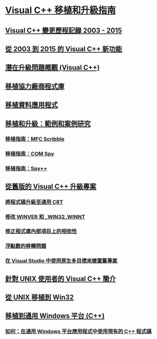 # [Visual C++ 移植和升級指南](visual-cpp-porting-and-upgrading-guide.md)

## [Visual C++ 變更歷程記錄 2003 - 2015](visual-cpp-change-history-2003-2015.md)

## [從 2003 到 2015 的 Visual C++ 新功能](visual-cpp-what-s-new-2003-through-2015.md)

## [潛在升級問題概觀 (Visual C++)](overview-of-potential-upgrade-issues-visual-cpp.md)

## [移植協力廠商程式庫](porting-third-party-libraries.md)

## [移植資料應用程式](porting-data-applications.md)

## [移植和升級：範例和案例研究](porting-and-upgrading-examples-and-case-studies.md)

### [移植指南：MFC Scribble](porting-guide-mfc-scribble.md)

### [移植指南：COM Spy](porting-guide-com-spy.md)

### [移植指南：Spy++](porting-guide-spy-increment.md)

## [從舊版的 Visual C++ 升級專案](upgrading-projects-from-earlier-versions-of-visual-cpp.md)

### [將程式碼升級至通用 CRT](upgrade-your-code-to-the-universal-crt.md)

### [修改 WINVER 和 _WIN32_WINNT](modifying-winver-and-win32-winnt.md)

### [修正程式庫內部項目上的相依性](fix-your-dependencies-on-library-internals.md)

### [浮點數的移轉問題](floating-point-migration-issues.md)

### [在 Visual Studio 中使用原生多目標來建置舊專案](use-native-multi-targeting.md)

## [針對 UNIX 使用者的 Visual C++ 簡介](introduction-to-visual-cpp-for-unix-users.md)

## [從 UNIX 移植到 Win32](porting-from-unix-to-win32.md)

## [移植到通用 Windows 平台 (C++)](porting-to-the-universal-windows-platform-cpp.md)

### [如何：在通用 Windows 平台應用程式中使用現有的 C++ 程式碼](how-to-use-existing-cpp-code-in-a-universal-windows-platform-app.md)

